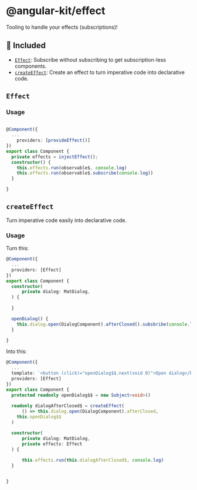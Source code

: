 # @angular-kit/effect

Tooling to handle your effects (subscriptions)!

## 🔋 Included

- [`Effect`](#EffectService): Subscribe without subscribing to get subscription-less components.
- [`createEffect`](#createEffect): Create an effect to turn imperative code into declarative code.

## `Effect`

### Usage

```typescript

@Component({
  ...
    providers: [provideEffect()]
})
export class Component {
  private effects = injectEffect();
  constructor() {
    this.effects.run(observable$, console.log)
    this.effects.run(observable$.subscribe(console.log))
  }

}

```

## `createEffect`
Turn imperative code easily into declarative code.
### Usage

Turn this:
```typescript
@Component({
  ...
  providers: [Effect]
})
export class Component {
  constructor(
      private dialog: MatDialog,
  ) {
      
  }

  openDialog() {
    this.dialog.open(DialogComponent).afterClosed().subsbribe(console.log)
  }

}
```

Into this:

```typescript
@Component({
  ...
  template: `<button (click)="openDialog$$.next(void 0)">Open dialog</button>`,
  providers: [Effect]
})
export class Component {
  protected readonly openDialog$$ = new Subject<void>()
  
  readonly dialogAfterClosed$ = createEffect(
      () => this.dialog.open(DialogComponent).afterClosed, 
    this.openDialog$$
  )

  constructor(
      private dialog: MatDialog,
      private effects: Effect
  ) {
      
      this.effects.run(this.dialogAfterClosed$, console.log)
  }


}
```

